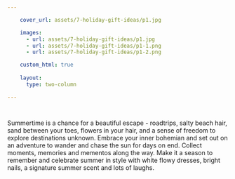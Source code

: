 ```yaml
---

    cover_url: assets/7-holiday-gift-ideas/p1.jpg

    images:
      - url: assets/7-holiday-gift-ideas/p1.jpg
      - url: assets/7-holiday-gift-ideas/p1-1.png
      - url: assets/7-holiday-gift-ideas/p1-2.png

    custom_html: true
    
    layout:
      type: two-column

---
```


<figure class="cover-area image" style="background-image: url({{ cover_url }})" >
  <img data-original src="../assets/7-holiday-gift-ideas/p1-1.png" alt="" data-media-id="images:2">
</figure>

<div class="content">
  <div class="body">
    <img data-original id="img-1" src="../assets/7-holiday-gift-ideas/p1-2.png" data-media-id="images:3" alt="">
    <p id="summary">Summertime is a chance for a beautiful escape - roadtrips, salty beach hair, sand between your toes, flowers in your hair, and a sense of freedom to explore destinations unknown. Embrace your inner bohemian and set out on an adventure to wander and chase the sun for days on end. Collect moments, memories and mementos along the way. Make it a season to remember and celebrate summer in style with white flowy dresses, bright nails, a signature summer scent and lots of laughs.</p>
  </div>
</div>
